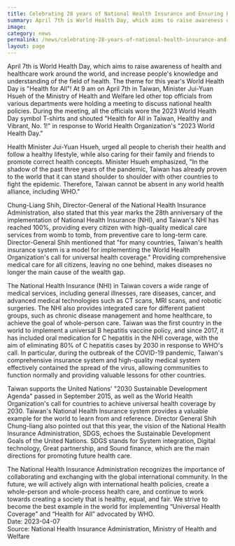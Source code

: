```yaml
---
title: Celebrating 28 years of National Health Insurance and Ensuring Health for All in Taiwan
summary: April 7th is World Health Day, which aims to raise awareness of health and healthcare work around the world, and increase people's knowledge and understanding of the field of health. 
image: 
category: news
permalink: /news/celebrating-28-years-of-national-health-insurance-and-ensuring-health-for-all-in-taiwan/
layout: page
---
```

April 7th is World Health Day, which aims to raise awareness of health and healthcare work around the world, and increase people's knowledge and understanding of the field of health. The theme for this year's World Health Day is "Health for All"! At 9 am on April 7th in Taiwan, Minister Jui-Yuan Hsueh of the Ministry of Health and Welfare led other top officials from various departments were holding a meeting to discuss national health policies. During the meeting, all the officials wore the 2023 World Health Day symbol T-shirts and shouted "Health for All in Taiwan, Healthy and Vibrant, No. 1!" in response to World Health Organization's "2023 World Health Day."

Health Minister Jui-Yuan Hsueh, urged all people to cherish their health and follow a healthy lifestyle, while also caring for their family and friends to promote correct health concepts. Minister Hsueh emphasized, "In the shadow of the past three years of the pandemic, Taiwan has already proven to the world that it can stand shoulder to shoulder with other countries to fight the epidemic. Therefore, Taiwan cannot be absent in any world health alliance, including WHO."

Chung-Liang Shih, Director-General of the National Health Insurance Administration, also stated that this year marks the 28th anniversary of the implementation of National Health Insurance (NHI), and Taiwan's NHI has reached 100%, providing every citizen with high-quality medical care services from womb to tomb, from preventive care to long-term care. Director-General Shih mentioned that "for many countries, Taiwan's health insurance system is a model for implementing the World Health Organization's call for universal health coverage." Providing comprehensive medical care for all citizens, leaving no one behind, makes diseases no longer the main cause of the wealth gap.

The National Health Insurance (NHI) in Taiwan covers a wide range of medical services, including general illnesses, rare diseases, cancer, and advanced medical technologies such as CT scans, MRI scans, and robotic surgeries. The NHI also provides integrated care for different patient groups, such as chronic disease management and home healthcare, to achieve the goal of whole-person care. Taiwan was the first country in the world to implement a universal B hepatitis vaccine policy, and since 2017, it has included oral medication for C hepatitis in the NHI coverage, with the aim of eliminating 80% of C hepatitis cases by 2030 in response to WHO's call. In particular, during the outbreak of the COVID-19 pandemic, Taiwan's comprehensive insurance system and high-quality medical system effectively contained the spread of the virus, allowing communities to function normally and providing valuable lessons for other countries.

Taiwan supports the United Nations' "2030 Sustainable Development Agenda" passed in September 2015, as well as the World Health Organization's call for countries to achieve universal health coverage by 2030. Taiwan's National Health Insurance system provides a valuable example for the world to learn from and reference. Director General Shih Chung-liang also pointed out that this year, the vision of the National Health Insurance Administration, SDGS, echoes the Sustainable Development Goals of the United Nations. SDGS stands for System integration, Digital technology, Great partnership, and Sound finance, which are the main directions for promoting future health care.

The National Health Insurance Administration recognizes the importance of collaborating and exchanging with the global international community. In the future, we will actively align with international health policies, create a whole-person and whole-process health care, and continue to work towards creating a society that is healthy, equal, and fair. We strive to become the best example in the world for implementing “Universal Health Coverage” and “Health for All” advocated by WHO.
<br/>
Date: 2023-04-07
<br/>
Source: National Health Insurance Administration, Ministry of Health and Welfare

